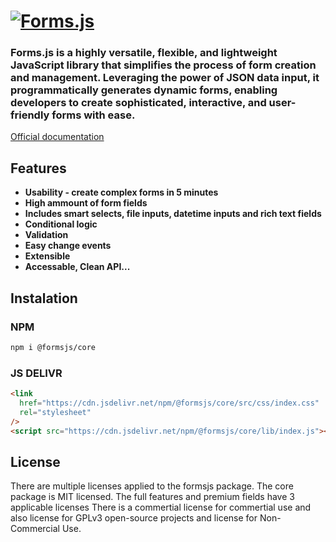 <h1 id="introduction">
    <a href="https://formsjs.io/" target="_blank">
        <img alt="Forms.js" style="margin: 0 auto" src="https://formsjs.io/images/banner.png" />
    </a>
</h1>

### Forms.js is a highly versatile, flexible, and lightweight JavaScript library that simplifies the process of form creation and management. Leveraging the power of JSON data input, it programmatically generates dynamic forms, enabling developers to create sophisticated, interactive, and user-friendly forms with ease.

<a href="https://formsjs.io/documentation/v1/getting-started" target="_blank">
    Official documentation
</a>

<h2 id="features">Features</h2>

- **Usability - create complex forms in 5 minutes**
- **High ammount of form fields**
- **Includes smart selects, file inputs, datetime inputs and rich text fields**
- **Conditional logic**
- **Validation**
- **Easy change events**
- **Extensible**
- **Accessable, Clean API...**

<h2 id="instalation">Instalation</h2>

### NPM

```bash
npm i @formsjs/core
```

### JS DELIVR

```html
<link
  href="https://cdn.jsdelivr.net/npm/@formsjs/core/src/css/index.css"
  rel="stylesheet"
/>
<script src="https://cdn.jsdelivr.net/npm/@formsjs/core/lib/index.js"></script>
```

<h2 id="license">License</h2>

There are multiple licenses applied to the formsjs package. The core package is MIT licensed.
The full features and premium fields have 3 applicable licenses There is a commertial license for commertial use and also license for GPLv3 open-source projects and license for Non-Commercial Use.
